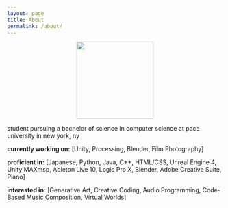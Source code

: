 ```yaml
---
layout: page
title: About
permalink: /about/
---
```

<center><img src="https://i.imgur.com/QnGlH7u.jpg" width="180" height="180"></center>

student pursuing a bachelor of science in computer science at pace university in new york, ny

**currently working on:**
[Unity, 
Processing,
Blender,
Film Photography]

**proficient in:**
[Japanese,
Python,
Java,
C++,
HTML/CSS,
Unreal Engine 4,
Unity
MAXmsp,
Ableton Live 10,
Logic Pro X,
Blender,
Adobe Creative Suite,
Piano]


**interested in:**
[Generative Art,
Creative Coding,
Audio Programming,
Code-Based Music Composition,
Virtual Worlds]
